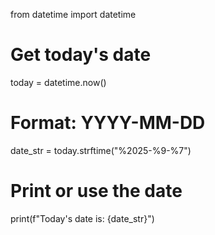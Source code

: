 from datetime import datetime

# Get today's date
today = datetime.now()

# Format: YYYY-MM-DD
date_str = today.strftime("%2025-%9-%7")

# Print or use the date
print(f"Today's date is: {date_str}")